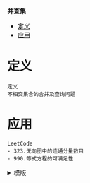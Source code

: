**并查集**
- [定义](#定义)
- [应用](#应用)


# 定义 #
```
定义
不相交集合的合并及查询问题
```

# 应用 #
```
LeetCode  
- 323.无向图中的连通分量数目
- 990.等式方程的可满足性
```

<details>
<summary>模版</summary>
<pre>
<code>
type UF struct {
	parent []int
}

func ConstructorUF(n int) *UF {
	parent := make([]int, n)
	for i := 0; i < n; i++ {
		parent[i] = i
	}
	return &UF{
		parent: parent,
	}
}

func (u *UF) find(x int) int {
	if u.parent[x] != x {
		u.parent[x] = u.find(u.parent[x])
	}
	return u.parent[x]
}

func (u *UF) Union(x, y int) {
	p, q := u.find(x), u.find(y)
	if p == q {
		return
	}
	u.parent[p] = q
}

func (u *UF) Connected(x, y int) bool {
	return u.find(x) == u.find(y)
}

func (u *UF) Count() int {
	return len(u.parent)
}
</pre>
</code>
</details>

